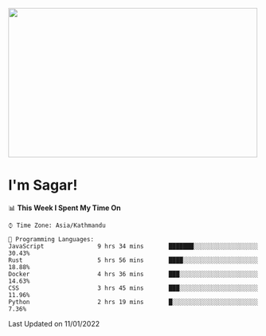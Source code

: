 
<img src="https://media.giphy.com/media/3ornk57KwDXf81rjWM/giphy.gif" width="500" height="300" frameBorder="0" class="giphy-embed" allowFullScreen></img>

#   I'm Sagar!

<!--START_SECTION:waka-->
📊 **This Week I Spent My Time On** 

```text
⌚︎ Time Zone: Asia/Kathmandu

💬 Programming Languages: 
JavaScript               9 hrs 34 mins       ███████░░░░░░░░░░░░░░░░░░   30.43% 
Rust                     5 hrs 56 mins       ████░░░░░░░░░░░░░░░░░░░░░   18.88% 
Docker                   4 hrs 36 mins       ███░░░░░░░░░░░░░░░░░░░░░░   14.63% 
CSS                      3 hrs 45 mins       ███░░░░░░░░░░░░░░░░░░░░░░   11.96% 
Python                   2 hrs 19 mins       █░░░░░░░░░░░░░░░░░░░░░░░░   7.36%

```


 Last Updated on 11/01/2022
<!--END_SECTION:waka-->
